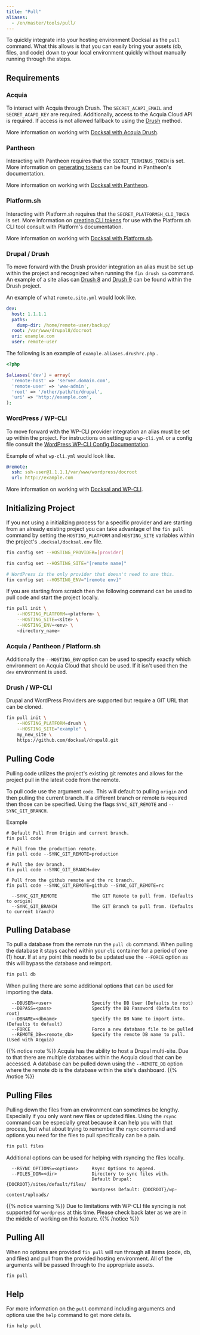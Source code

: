 ```yaml
---
title: "Pull"
aliases:
  - /en/master/tools/pull/
---
```


To quickly integrate into your hosting environment Docksal as the
`pull` command. What this allows is that you can easily bring your
assets (db, files, and code) down to your local environment quickly
without manually running through the steps.

## Requirements

### Acquia

To interact with Acquia through Drush. The `SECRET_ACAPI_EMAIL` and
`SECRET_ACAPI_KEY` are required. Additionally, access to the Acquia Cloud API
is required. If access is not allowed fallback to using the [Drush](/tools/pull/drush/) method.

More information on working with [Docksal with Acquia Drush](/tools/acquia-drush).

### Pantheon

Interacting with Pantheon requires that the `SECRET_TERMINUS_TOKEN`
is set. More information on [generating tokens](https://pantheon.io/docs/machine-tokens/)
can be found in Pantheon's documentation.

More information on working with [Docksal with Pantheon](/tools/pantheon).

### Platform.sh

Interacting with Platform.sh requires that the `SECRET_PLATFORMSH_CLI_TOKEN`
is set. More information on [creating CLI tokens](https://docs.platform.sh/gettingstarted/cli/api-tokens.html)
for use with the Platform.sh CLI tool consult with Platform's documentation.

More information on working with [Docksal with Platform.sh](/tools/platformsh).

### Drupal / Drush

To move forward with the Drush provider integration an alias must be set up within the project and
recognized when running the `fin drush sa` command. An example of a site alias can [Drush 8](https://github.com/drush-ops/drush/blob/8.x/examples/example.aliases.drushrc.php)
and [Drush 9](https://github.com/drush-ops/drush/blob/master/examples/example.site.yml) can be
found within the Drush project.

An example of what `remote.site.yml` would look like.

```yaml
dev:
  host: 1.1.1.1
  paths:
    dump-dir: /home/remote-user/backup/
  root: /var/www/drupal8/docroot
  uri: example.com
  user: remote-user

```

The following is an example of `example.aliases.drushrc.php` .

```php
<?php

$aliases['dev'] = array(
  'remote-host' => 'server.domain.com',
  'remote-user' => 'www-admin',
  'root' => '/other/path/to/drupal',
  'uri' => 'http://example.com',
);
```

### WordPress / WP-CLI

To move forward with the WP-CLI provider integration an alias must be
set up within the project. For instructions on setting up a `wp-cli.yml` or a
config file consult the [WordPress WP-CLI Config Documentation](https://make.wordpress.org/cli/handbook/config/#config-files).

Example of what `wp-cli.yml` would look like.

```yaml
@remote:
  ssh: ssh-user@1.1.1.1/var/www/wordpress/docroot
  url: http://example.com
```

More information on working with [Docksal and WP-CLI](/tools/wp).

## Initializing Project

If you not using a initializing process for a specific provider and are
starting from an already existing project you can take advantage of
the `fin pull` command by setting the `HOSTING_PLATFORM` and
`HOSTING_SITE` variables within the project's `.docksal/docksal.env`
file.

```bash
fin config set --HOSTING_PROVIDER=[provider]

fin config set --HOSTING_SITE="[remote name]"

# WordPress is the only provider that doesn't need to use this.
fin config set --HOSTING_ENV="[remote env]"
```

If you are starting from scratch then the following command can be used
to pull code and start the project locally.

```bash
fin pull init \
    --HOSTING_PLATFORM=<platform> \
    --HOSTING_SITE=<site> \
    --HOSTING_ENV=<env> \
    <directory_name>
```

### Acquia / Pantheon / Platform.sh

Additionally the `--HOSTING_ENV` option can be used to specify exactly
which environment on Acquia Cloud that should be used. If it isn't used then
the `dev` environment is used.

### Drush / WP-CLI

Drupal and WordPress Providers are supported but require a GIT URL that
can be cloned.

```bash
fin pull init \
    --HOSTING_PLATFORM=drush \
    --HOSTING_SITE="example" \
    my_new_site \
    https://github.com/docksal/drupal8.git
```

## Pulling Code

Pulling code utilizes the project's existing git remotes and allows for
the project pull in the latest code from the remote.

To pull code use the argument `code`. This will default to pulling `origin`
and then pulling the current branch. If a different branch or remote is required
then those can be specified. Using the flags `SYNC_GIT_REMOTE` and `--SYNC_GIT_BRANCH`.

Example

```
# Default Pull From Origin and current branch.
fin pull code

# Pull from the production remote.
fin pull code --SYNC_GIT_REMOTE=production

# Pull the dev branch.
fin pull code --SYNC_GIT_BRANCH=dev

# Pull from the github remote and the rc branch.
fin pull code --SYNC_GIT_REMOTE=github --SYNC_GIT_REMOTE=rc
```

```
  --SYNC_GIT_REMOTE             The GIT Remote to pull from. (Defaults to origin)
  --SYNC_GIT_BRANCH             The GIT Branch to pull from. (Defaults to current branch)
```

## Pulling Database

To pull a database from the remote run the `pull db` command. When
pulling the database it stays cached within your `cli` container for a
period of one (1) hour. If at any point this needs to be updated use
the `--FORCE` option as this will bypass the database and reimport.

```bash
fin pull db
```

When pulling there are some additional options that can be used for
importing the data.

```
  --DBUSER=<user>               Specify the DB User (Defaults to root)
  --DBPASS=<pass>               Specify the DB Password (Defaults to root)
  --DBNAME=<dbname>             Specify the DB Name to import into. (Defaults to default)
  --FORCE                       Force a new database file to be pulled
  --REMOTE_DB=<remote_db>       Specify the remote DB name to pull. (Used with Acquia)
```

{{% notice note %}}
Acquia has the ability to host a Drupal multi-site. Due to that there are
multiple databases within the Acquia cloud that can be accessed. A
database can be pulled down using the `--REMOTE_DB` option where the
remote db is the database within the site's dashboard.
{{% /notice %}}

## Pulling Files

Pulling down the files from an environment can sometimes be lengthy. Especially
if you only want new files or updated files. Using the `rsync` command
can be especially great because it can help you with that process, but
what about trying to remember the `rsync` command and options you need for
the files to pull specifically can be a pain.

```bash
fin pull files
```

Additional options can be used for helping with rsyncing the files locally.

```
  --RSYNC_OPTIONS=<options>     Rsync Options to append.
  --FILES_DIR=<dir>             Directory to sync files with.
                                Default Drupal: {DOCROOT}/sites/default/files/
                                Wordpress Default: {DOCROOT}/wp-content/uploads/

```

{{% notice warning %}}
Due to limitations with WP-CLI file syncing is not supported for `wordpress`
at this time. Please check back later as we are in the middle of
working on this feature.
{{% /notice %}}

## Pulling All

When no options are provided `fin pull` will run through all items
(code, db, and files) and pull from the provided hosting environment.
All of the arguments will be passed through to the appropriate assets.

```bash
fin pull
```

## Help

For more information on the `pull` command including arguments and options
use the `help` command to get more details.

```bash
fin help pull
```
